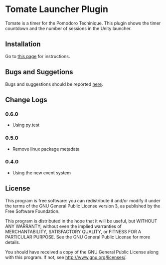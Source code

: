 Tomate Launcher Plugin
======================

Tomate is a timer for the Pomodoro Techinique.
This plugin shows the timer countdown and the number of sessions in the Unity launcher.

Installation
------------

Go to [this page](https://github.com/eliostvs/tomate-gtk) for instructions.

Bugs and Suggetions
-------------------

Bugs and suggestions should be reported [here](https://github.com/eliostvs/tomate-alarm-plugin/issues).

Change Logs
-----------

### 0.6.0

- Using py.test

### 0.5.0

- Remove linux package metadata

### 0.4.0

- Using the new event system

License
-------

This program is free software: you can redistribute it and/or modify it
under the terms of the GNU General Public License version 3, as published
by the Free Software Foundation.

This program is distributed in the hope that it will be useful, but
WITHOUT ANY WARRANTY; without even the implied warranties of
MERCHANTABILITY, SATISFACTORY QUALITY, or FITNESS FOR A PARTICULAR
PURPOSE.  See the GNU General Public License for more details.

You should have received a copy of the GNU General Public License along
with this program.  If not, see <http://www.gnu.org/licenses/>.
